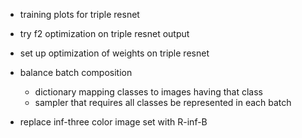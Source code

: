 - training plots for triple resnet

- try f2 optimization on triple resnet output
- set up optimization of weights on triple resnet

- balance batch composition 
  - dictionary mapping classes to images having that class
  - sampler that requires all classes be represented in each batch

- replace inf-three color image set with R-inf-B

